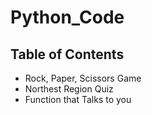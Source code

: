 # Python_Code

## Table of Contents
- Rock, Paper, Scissors Game
- Northest Region Quiz
- Function that Talks to you
